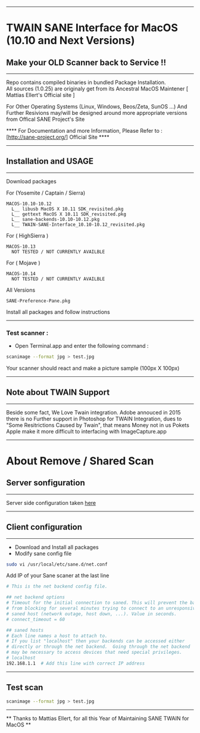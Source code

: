 * **************** *
# TWAIN SANE Interface for MacOS (10.10 and Next Versions) #
## Make your OLD Scanner back to Service !! ##
* **************** *
Repo contains compiled binaries in bundled Package Installation.  
All sources (1.0.25) are originaly get from its Ancestral MacOS Maintener [ Mattias Ellert's Official site ] 

For Other Operating Systems (Linux, Windows, Beos/Zeta, SunOS ...) 
And Further Resivions may/will be designed around more appropriate versions from Offical SANE Project's Site

**** For Documentation and more Information, Please Refer to : [http://sane-project.org/] Official Site ****

* **************** *
## Installation and USAGE ##
* **************** *
Download packages
  
  For (Yosemite / Captain / Sierra)
      
    MACOS-10.10-10.12
      L__ libusb MacOS X 10.11 SDK_revisited.pkg
      L__ gettext MacOS X 10.11 SDK_revisited.pkg
      L__ sane-backends-10.10-10.12.pkg  
      L__ TWAIN-SANE-Interface_10.10-10.12_revisited.pkg
  
  For ( HighSierra )

    MACOS-10.13
      NOT TESTED / NOT CURRENTLY AVAILBLE
  
  For ( Mojave )
  
    MACOS-10.14 
      NOT TESTED / NOT CURRENTLY AVAILBLE
  
  All Versions
  
    SANE-Preference-Pane.pkg
  
Install all packages and follow instructions

* **************** 
### Test scanner : 

- Open Terminal.app 
and enter the following command :
```sh
scanimage --format jpg > test.jpg
```
Your scanner should react and make a picture sample (100px X 100px)

* **************** 
## Note about TWAIN Support ##
* **************** 
Beside some fact, We Love Twain integration.
Adobe annouced in 2015 there is no Further support in Photoshop for TWAIN Integration, dues to "Some Resitrictions Caused by Twain", that means Money not in us Pokets 
Apple make it more difficult to interfacing with ImageCapture.app


* **************** 
# About Remove / Shared Scan
## Server sonfiguration
* **************** 

Server side configuration taken [here](https://forum.keenetic.net/topic/240-sane-%D0%B8%D1%81%D0%BF%D0%BE%D0%BB%D1%8C%D0%B7%D0%BE%D0%B2%D0%B0%D0%BD%D0%B8%D0%B5-usb-%D0%BC%D1%84%D1%83-%D0%B8%D0%BB%D0%B8-%D1%81%D0%BA%D0%B0%D0%BD%D0%B5%D1%80%D0%B0/?do=findComment&comment=3599)

* **************** 
## Client configuration
* **************** 

- Download and Install all packages
- Modify sane config file

```sh
sudo vi /usr/local/etc/sane.d/net.conf
```

Add IP of your Sane scaner at the last line

```sh
# This is the net backend config file.

## net backend options
# Timeout for the initial connection to saned. This will prevent the backend
# from blocking for several minutes trying to connect to an unresponsive
# saned host (network outage, host down, ...). Value in seconds.
# connect_timeout = 60

## saned hosts
# Each line names a host to attach to.
# If you list "localhost" then your backends can be accessed either
# directly or through the net backend.  Going through the net backend
# may be necessary to access devices that need special privileges.
# localhost
192.168.1.1  # Add this line with correct IP address
```
* ******************
## Test scan

```sh
scanimage --format jpg > test.jpg
```
* ******************
** Thanks to Mattias Ellert, for all this Year of Maintaining SANE TWAIN for MacOS **

[Sane]:http://www.ellert.se/twain-sane/
